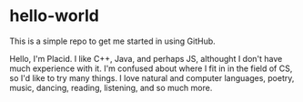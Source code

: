 # hello-world
This is a simple repo to get me started in using GitHub.

Hello,
I'm Placid. I like C++, Java, and perhaps JS, althought I don't have much experience with it. I'm confused about where I fit in in the field of CS, so I'd like to try many things. I love natural and computer languages, poetry, music, dancing, reading, listening, and so much more.
